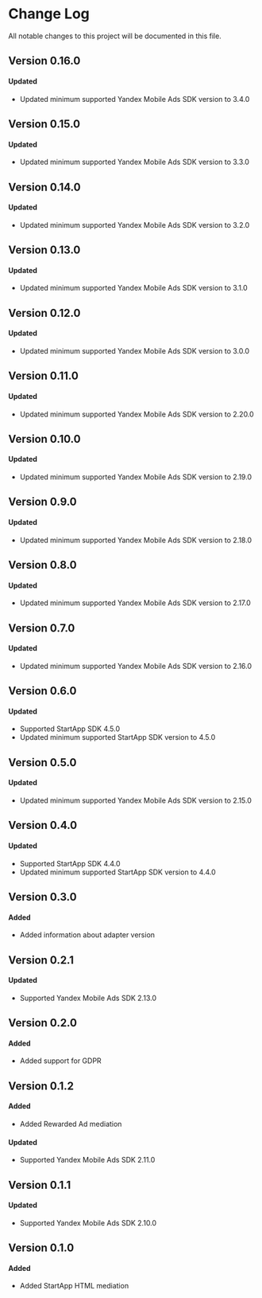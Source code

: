 # Change Log
All notable changes to this project will be documented in this file.

## Version 0.16.0

#### Updated
* Updated minimum supported Yandex Mobile Ads SDK version to 3.4.0

## Version 0.15.0

#### Updated
* Updated minimum supported Yandex Mobile Ads SDK version to 3.3.0

## Version 0.14.0

#### Updated
* Updated minimum supported Yandex Mobile Ads SDK version to 3.2.0

## Version 0.13.0

#### Updated
* Updated minimum supported Yandex Mobile Ads SDK version to 3.1.0

## Version 0.12.0

#### Updated
* Updated minimum supported Yandex Mobile Ads SDK version to 3.0.0

## Version 0.11.0

#### Updated
* Updated minimum supported Yandex Mobile Ads SDK version to 2.20.0

## Version 0.10.0

#### Updated
* Updated minimum supported Yandex Mobile Ads SDK version to 2.19.0

## Version 0.9.0

#### Updated
* Updated minimum supported Yandex Mobile Ads SDK version to 2.18.0

## Version 0.8.0

#### Updated
* Updated minimum supported Yandex Mobile Ads SDK version to 2.17.0

## Version 0.7.0

#### Updated
* Updated minimum supported Yandex Mobile Ads SDK version to 2.16.0

## Version 0.6.0

#### Updated
* Supported StartApp SDK 4.5.0
* Updated minimum supported StartApp SDK version to 4.5.0

## Version 0.5.0

#### Updated
* Updated minimum supported Yandex Mobile Ads SDK version to 2.15.0

## Version 0.4.0

#### Updated
* Supported StartApp SDK 4.4.0
* Updated minimum supported StartApp SDK version to 4.4.0

## Version 0.3.0

#### Added
* Added information about adapter version

## Version 0.2.1

#### Updated
* Supported Yandex Mobile Ads SDK 2.13.0

## Version 0.2.0

#### Added
* Added support for GDPR

## Version 0.1.2

#### Added
* Added Rewarded Ad mediation

#### Updated
* Supported Yandex Mobile Ads SDK 2.11.0

## Version 0.1.1

#### Updated
* Supported Yandex Mobile Ads SDK 2.10.0

## Version 0.1.0

#### Added
* Added StartApp HTML mediation